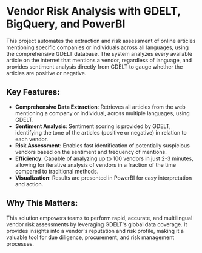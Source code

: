 # Vendor Risk Analysis with GDELT, BigQuery, and PowerBI

This project automates the extraction and risk assessment of online articles mentioning specific companies or individuals across all languages, using the comprehensive GDELT database. The system analyzes every available article on the internet that mentions a vendor, regardless of language, and provides sentiment analysis directly from GDELT to gauge whether the articles are positive or negative.

## Key Features:
- **Comprehensive Data Extraction**: Retrieves all articles from the web mentioning a company or individual, across multiple languages, using GDELT.
- **Sentiment Analysis**: Sentiment scoring is provided by GDELT, identifying the tone of the articles (positive or negative) in relation to each vendor.
- **Risk Assessment**: Enables fast identification of potentially suspicious vendors based on the sentiment and frequency of mentions.
- **Efficiency**: Capable of analyzing up to 100 vendors in just 2-3 minutes, allowing for iterative analysis of vendors in a fraction of the time compared to traditional methods.
- **Visualization**: Results are presented in PowerBI for easy interpretation and action.

## Why This Matters:
This solution empowers teams to perform rapid, accurate, and multilingual vendor risk assessments by leveraging GDELT's global data coverage. It provides insights into a vendor's reputation and risk profile, making it a valuable tool for due diligence, procurement, and risk management processes.
